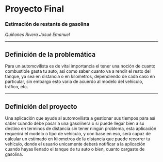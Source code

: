 # Proyecto Final

### Estimación de restante de gasolina

*Quiñones Rivera Josué Emanuel*

---

## Definición de la problemática

Para un automovilista es de vital importancia el tener una noción de cuanto combustible gasta tu auto, asi como saber cuanto va a rendir el resto del tanque, ya sea en distancia o en kilometros, dependiendo de cada caso en particular, sin embargo esto varia de acuerdo al modelo del vehiculo, tráfico, etc.

---

## Definición del proyecto

Una aplicación que ayude al automovilista a gestionar sus tiempos para así saber cuando debe pasar a una gasolinera o si puede llegar bien a su destino en terminos de distancia sin tener ningún problema, esta aplicación requerirá el modelo o tipo de vehículo, y con base en eso, será capaz de calcular un estimado en kilometros de la distancia que puede recorrer tu vehículo, donde el usuario unicamente deberá notificar a la aplicación cuando hayas llenado el tanque de tu auto o bien, cuanto cargaste de gasolina.